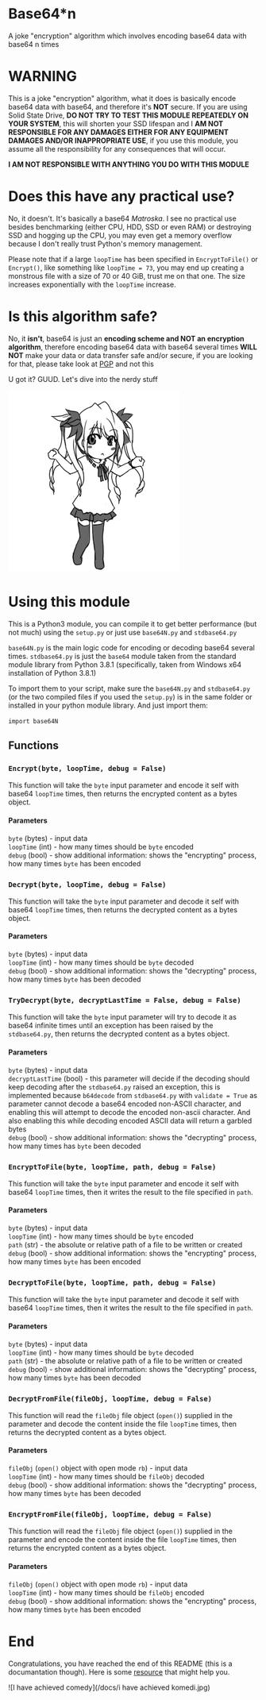 # Base64\*n
A joke "encryption" algorithm which involves encoding base64 data with base64 n times

# WARNING
This is a joke "encryption" algorithm, what it does is basically encode base64 data with base64, and therefore it's **NOT** secure.
If you are using Solid State Drive, **DO NOT TRY TO TEST THIS MODULE REPEATEDLY ON YOUR SYSTEM**, this will shorten your SSD lifespan and I **AM NOT RESPONSIBLE FOR ANY DAMAGES EITHER FOR ANY EQUIPMENT DAMAGES AND/OR INAPPROPRIATE USE**, if you use this module, you assume all the responsibility for any consequences that will occur.

**I AM NOT RESPONSIBLE WITH ANYTHING YOU DO WITH THIS MODULE**

# Does this have any practical use?
No, it doesn't. It's basically a base64 *Matroska*. I see no practical use besides benchmarking (either CPU, HDD, SSD or even RAM) or destroying SSD and hogging up the CPU, you may even get a memory overflow because I don't really trust Python's memory management.

Please note that if a large `loopTime` has been specified in `EncryptToFile()` or `Encrypt()`, like something like `loopTime = 73`, you may end up creating a monstrous file with a size of 70 or 40 GiB, trust me on that one. The size increases exponentially with the `loopTime` increase.

# Is this algorithm safe?
No, it **isn't**, base64 is just an **encoding scheme and NOT an encryption algorithm**, therefore encoding base64 data with base64 several times **WILL NOT** make your data or data transfer safe and/or secure, if you are looking for that, please take look at [PGP](https://en.wikipedia.org/wiki/Pretty_Good_Privacy) and not this

U got it? GUUD. Let's dive into the nerdy stuff

![Pani Poni Dash - Dancing GIF](/docs/__pani_poni_dash__96c16f2f4669e8f7b7e7717dbda89411.gif)

# Using this module
This is a Python3 module, you can compile it to get better performance (but not much) using the `setup.py` or just use `base64N.py` and `stdbase64.py`

`base64N.py` is the main logic code for encoding or decoding base64 several times.
`stdbase64.py` is just the `base64` module taken from the standard module library from Python 3.8.1 (specifically, taken from Windows x64 installation of Python 3.8.1)

To import them to your script, make sure the `base64N.py` and `stdbase64.py` (or the two compiled files if you used the `setup.py`) is in the same folder or installed in your python module library. And just import them:

`import base64N`

## Functions
### `Encrypt(byte, loopTime, debug = False)`
This function will take the `byte` input parameter and encode it self with base64 `loopTime` times, then returns the encrypted content as a bytes object.
#### Parameters
`byte` (bytes) - input data<br>
`loopTime` (int) - how many times should be `byte` encoded<br>
`debug` (bool) - show additional information: shows the "encrypting" process, how many times `byte` has been encoded

### `Decrypt(byte, loopTime, debug = False)`
This function will take the `byte` input parameter and decode it self with base64 `loopTime` times, then returns the decrypted content as a bytes object.
#### Parameters
`byte` (bytes) - input data<br>
`loopTime` (int) - how many times should be `byte` decoded<br>
`debug` (bool) - show additional information: shows the "decrypting" process, how many times `byte` has been decoded

### `TryDecrypt(byte, decryptLastTime = False, debug = False)`
This function will take the `byte` input parameter will try to decode it as base64 infinite times until an exception has been raised by the `stdbase64.py`, then returns the decrypted content as a bytes object.
#### Parameters
`byte` (bytes) - input data<br>
`decryptLastTime` (bool) - this parameter will decide if the decoding should keep decoding after the `stdbase64.py` raised an exception, this is implemented because `b64decode` from `stdbase64.py` with `validate = True` as parameter cannot decode a base64 encoded non-ASCII character, and enabling this will attempt to decode the encoded non-ascii character. And also enabling this while decoding encoded ASCII data will return a garbled bytes<br>
`debug` (bool) - show additional information: shows the "decrypting" process, how many times has `byte` been decoded

### `EncryptToFile(byte, loopTime, path, debug = False)`
This function will take the `byte` input parameter and encode it self with base64 `loopTime` times, then it writes the result to the file specified in `path`.
#### Parameters
`byte` (bytes) - input data<br>
`loopTime` (int) - how many times should be `byte` encoded<br>
`path` (str) - the absolute or relative path of a file to be written or created<br>
`debug` (bool) - show additional information: shows the "encrypting" process, how many times `byte` has been encoded

### `DecryptToFile(byte, loopTime, path, debug = False)`
This function will take the `byte` input parameter and decode it self with base64 `loopTime` times, then it writes the result to the file specified in `path`.
#### Parameters
`byte` (bytes) - input data<br>
`loopTime` (int) - how many times should be `byte` decoded<br>
`path` (str) - the absolute or relative path of a file to be written or created<br>
`debug` (bool) - show additional information: shows the "decrypting" process, how many times `byte` has been decoded

### `DecryptFromFile(fileObj, loopTime, debug = False)`
This function will read the `fileObj` file object (`open()`) supplied in the parameter and decode the content inside the file `loopTime` times, then returns the decrypted content as a bytes object.
#### Parameters
`fileObj` (`open()` object with open mode `rb`) - input data<br>
`loopTime` (int) - how many times should be `fileObj` decoded<br>
`debug` (bool) - show additional information: shows the "decrypting" process, how many times `byte` has been decoded

### `EncryptFromFile(fileObj, loopTime, debug = False)`
This function will read the `fileObj` file object (`open()`) supplied in the parameter and encode the content inside the file `loopTime` times, then returns the encrypted content as a bytes object.
#### Parameters
`fileObj` (`open()` object with open mode `rb`) - input data<br>
`loopTime` (int) - how many times should be `fileObj` encoded<br>
`debug` (bool) - show additional information: shows the "encrypting" process, how many times `byte` has been encoded

# End
Congratulations, you have reached the end of this README (this is a documantation though). Here is some [resource](https://www.youtube.com/watch?v=dQw4w9WgXcQ) that might help you.

![I have achieved comedy](/docs/i have achieved komedi.jpg)
